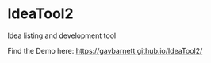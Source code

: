 # IdeaTool2
Idea listing and development tool

Find the Demo here: https://gavbarnett.github.io/IdeaTool2/
